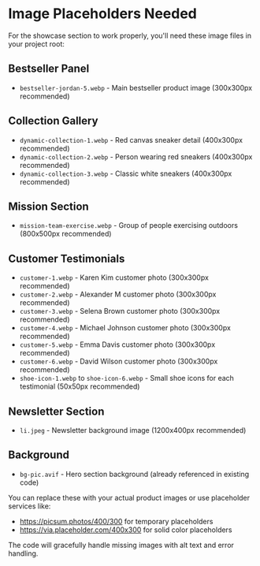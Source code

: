 # Image Placeholders Needed

For the showcase section to work properly, you'll need these image files in your project root:

## Bestseller Panel
- `bestseller-jordan-5.webp` - Main bestseller product image (300x300px recommended)

## Collection Gallery
- `dynamic-collection-1.webp` - Red canvas sneaker detail (400x300px recommended)
- `dynamic-collection-2.webp` - Person wearing red sneakers (400x300px recommended) 
- `dynamic-collection-3.webp` - Classic white sneakers (400x300px recommended)

## Mission Section
- `mission-team-exercise.webp` - Group of people exercising outdoors (800x500px recommended)

## Customer Testimonials
- `customer-1.webp` - Karen Kim customer photo (300x300px recommended)
- `customer-2.webp` - Alexander M customer photo (300x300px recommended)
- `customer-3.webp` - Selena Brown customer photo (300x300px recommended)
- `customer-4.webp` - Michael Johnson customer photo (300x300px recommended)
- `customer-5.webp` - Emma Davis customer photo (300x300px recommended)
- `customer-6.webp` - David Wilson customer photo (300x300px recommended)
- `shoe-icon-1.webp` to `shoe-icon-6.webp` - Small shoe icons for each testimonial (50x50px recommended)

## Newsletter Section
- `li.jpeg` - Newsletter background image (1200x400px recommended)

## Background
- `bg-pic.avif` - Hero section background (already referenced in existing code)

You can replace these with your actual product images or use placeholder services like:
- https://picsum.photos/400/300 for temporary placeholders
- https://via.placeholder.com/400x300 for solid color placeholders

The code will gracefully handle missing images with alt text and error handling.